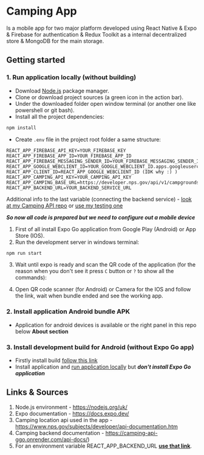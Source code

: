 # Camping App

Is a mobile app for two major platform developed using React Native & Expo & Firebase for authentication & Redux Toolkit as a internal decentralized store & MongoDB for the main storage.

## Getting started

### 1. Run application locally (without building)

* Download [Node.js](https://nodejs.org/uk/) package manager.
* Clone or download project sources (a green icon in the action bar).
* Under the downloaded folder open window terminal (or another one like powershell or git bash).
* Install all the project dependencies:

```bash
npm install
```

* Create `.env` file in the project root folder a same structure:

```env
REACT_APP_FIREBASE_API_KEY=YOUR_FIREBASE_KEY
REACT_APP_FIREBASE_APP_ID=YOUR_FIREBASE_APP_ID
REACT_APP_FIREBASE_MESSAGING_SENDER_ID=YOUR_FIREBASE_MESSAGING_SENDER_ID
REACT_APP_GOOGLE_WEBCLIENT_ID=YOUR_GOOGLE_WEBCLIENT_ID.apps.googleusercontent.com.apps.googleusercontent.com
REACT_APP_CLIENT_ID=REACT_APP_GOOGLE_WEBCLIENT_ID (IDK why :) )
REACT_APP_CAMPING_API_KEY=YOUR_CAMPING_API_KEY
REACT_APP_CAMPING_BASE_URL=https://developer.nps.gov/api/v1/campgrounds
REACT_APP_BACKEND_URL=YOUR_BACKEND_SERVICE_URL
```

Additional info to the last variable (connecting the backend service) - [look at my Camping API repo](https://github.com/GGO-web/Camping-API) or [use my testing one](https://camping-api-ggo.onrender.com/api)

***So now all code is prepared but we need to configure out a mobile device***

1. First of all install Expo Go application from Google Play (Android) or App Store (IOS).
2. Run the development server in windows terminal:

```bash
npm run start 
```

3. Wait until expo is ready and scan the QR code of the application (for the reason when you don't see it press `C` button or `?` to show all the commands):

4. Open QR code scanner (for Android) or Camera for the IOS and follow the link, wait when bundle ended and see the working app.

### 2. Install application Android bundle APK

* Application for android devices is available or the right panel in this repo below **About section**

### 3. Install development build for Android (without Expo Go app)

* Firstly install build [follow this link](https://expo.dev/accounts/ggo_webdev/projects/camping-app-by-ggo/builds/db6cb34d-3dba-4917-9176-43986752af6d)
* Install application and [run application locally](https://github.com/GGO-web/Camping-App#1-run-application-locally-without-building) but ***don't install Expo Go application***


## Links & Sources

1. Node.js environment - https://nodejs.org/uk/
2. Expo documentation - https://docs.expo.dev/
3. Camping location api used in the app - https://www.nps.gov/subjects/developer/api-documentation.htm
4. Camping backend documentation - https://camping-api-ggo.onrender.com/api-docs/)
5. For an environment variable REACT_APP_BACKEND_URL **[use that link](https://camping-api-ggo.onrender.com/api)**.
